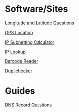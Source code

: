 # Software/Sites

<a href = "https://www.latlong.net/degrees-minutes-seconds-to-decimal-degrees" target = "_self">Longitude and Latitude Questions</a> <!-- (Check link later) --->

<a href = "https://www.gps-coordinates.net/" target = "_self">GPS Location</a>

<a href = "http://www.adminsub.net/ipv4-subnet-calculator/" target = "_self">IP Subnetting Calculator</a>

<a href = "https://myip.ms/" target = "_self">IP Lookup</a>

<a href = "https://online-barcode-reader.inliteresearch.com/" target = "_self">Barcode Reader</a>

<a href = "https://www.duplichecker.com/reverse-image-search.php" target = "_self">Duplichecker</a>

# Guides

<a href = "https://en.wikipedia.org/wiki/List_of_DNS_record_types" target = "_self">DNS Record Questions</a>
